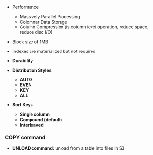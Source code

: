 * Performance 
    * Massively Parallel Processing
    * Colomnar Data Storage
    * Column Compression (is column level operation, reduce space, reduce disc I/O)
* Block size of 1MB
* Indexes are materialized but not required

* **Durability**


* **Distribution Styles**
    * **AUTO** 
    * **EVEN**
    * **KEY**
    * **ALL**

* **Sort Keys**
    * **Single column**
    * **Compound (default)**
    * **Interleaved**

### COPY command

* **UNLOAD command:** unload from a table into files in S3

